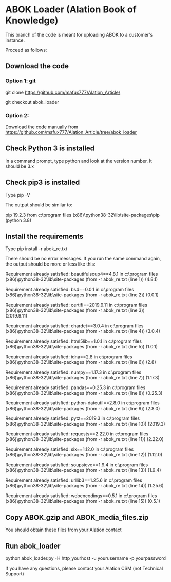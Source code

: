 # ABOK Loader (Alation Book of Knowledge)

This branch of the code is meant for uploading ABOK to a customer's instance. 

Proceed as follows:

## Download the code
### Option 1: git
git clone https://github.com/mafux777/Alation_Article/

git checkout abok_loader

### Option 2:
Download the code manually from https://github.com/mafux777/Alation_Article/tree/abok_loader


## Check Python 3 is installed
In a command prompt, type python and look at the version number. It should be 3.x

## Check pip3 is installed
Type pip -V 

The output should be similar to:

pip 19.2.3 from c:\program files (x86)\python38-32\lib\site-packages\pip (python 3.8)

## Install the requirements
Type pip install -r abok_re.txt

There should be no error messages. If you run the same command again, the output should be more or less like this:

Requirement already satisfied: beautifulsoup4==4.8.1 in c:\program files (x86)\python38-32\lib\site-packages (from -r abok_re.txt (line 1)) (4.8.1)

Requirement already satisfied: bs4==0.0.1 in c:\program files (x86)\python38-32\lib\site-packages (from -r abok_re.txt (line 2)) (0.0.1)

Requirement already satisfied: certifi==2019.9.11 in c:\program files (x86)\python38-32\lib\site-packages (from -r abok_re.txt (line 3)) (2019.9.11)

Requirement already satisfied: chardet==3.0.4 in c:\program files (x86)\python38-32\lib\site-packages (from -r abok_re.txt (line 4)) (3.0.4)

Requirement already satisfied: html5lib==1.0.1 in c:\program files (x86)\python38-32\lib\site-packages (from -r abok_re.txt (line 5)) (1.0.1)

Requirement already satisfied: idna==2.8 in c:\program files (x86)\python38-32\lib\site-packages (from -r abok_re.txt (line 6)) (2.8)

Requirement already satisfied: numpy==1.17.3 in c:\program files (x86)\python38-32\lib\site-packages (from -r abok_re.txt (line 7)) (1.17.3)

Requirement already satisfied: pandas==0.25.3 in c:\program files (x86)\python38-32\lib\site-packages (from -r abok_re.txt (line 8)) (0.25.3)

Requirement already satisfied: python-dateutil==2.8.0 in c:\program files (x86)\python38-32\lib\site-packages (from -r abok_re.txt (line 9)) (2.8.0)

Requirement already satisfied: pytz==2019.3 in c:\program files (x86)\python38-32\lib\site-packages (from -r abok_re.txt (line 10)) (2019.3)

Requirement already satisfied: requests==2.22.0 in c:\program files (x86)\python38-32\lib\site-packages (from -r abok_re.txt (line 11)) (2.22.0)

Requirement already satisfied: six==1.12.0 in c:\program files (x86)\python38-32\lib\site-packages (from -r abok_re.txt (line 12)) (1.12.0)

Requirement already satisfied: soupsieve==1.9.4 in c:\program files (x86)\python38-32\lib\site-packages (from -r abok_re.txt (line 13)) (1.9.4)

Requirement already satisfied: urllib3==1.25.6 in c:\program files (x86)\python38-32\lib\site-packages (from -r abok_re.txt (line 14)) (1.25.6)

Requirement already satisfied: webencodings==0.5.1 in c:\program files (x86)\python38-32\lib\site-packages (from -r abok_re.txt (line 15)) (0.5.1)

## Copy ABOK.gzip and ABOK_media_files.zip
You should obtain these files from your Alation contact

## Run abok_loader
python abok_loader.py -H http_yourhost -u yourusername -p yourpassword
  
If you have any questions, please contact your Alation CSM (not Technical Support)
